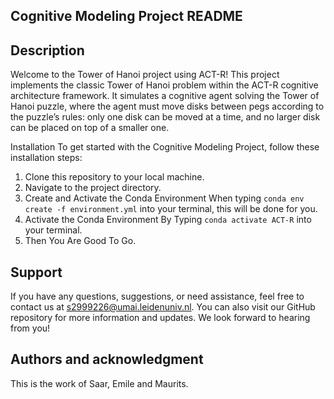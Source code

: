 ## Cognitive Modeling Project README

## Description
Welcome to the Tower of Hanoi project using ACT-R! This project implements the classic Tower of Hanoi problem within the ACT-R cognitive architecture framework. It simulates a cognitive agent solving the Tower of Hanoi puzzle, where the agent must move disks between pegs according to the puzzle’s rules: only one disk can be moved at a time, and no larger disk can be placed on top of a smaller one.

Installation
To get started with the Cognitive Modeling Project, follow these installation steps:

1. Clone this repository to your local machine.
2. Navigate to the project directory.
3. Create and Activate the Conda Environment When typing `conda env create -f environment.yml` into your terminal, this will be done for you.
4. Activate the Conda Environment By Typing `conda activate ACT-R` into your terminal.
5. Then You Are Good To Go.

## Support
If you have any questions, suggestions, or need assistance, feel free to contact us at s2999226@umai.leidenuniv.nl. You can also visit our GitHub repository for more information and updates. We look forward to hearing from you!

## Authors and acknowledgment
This is the work of Saar, Emile and Maurits.

